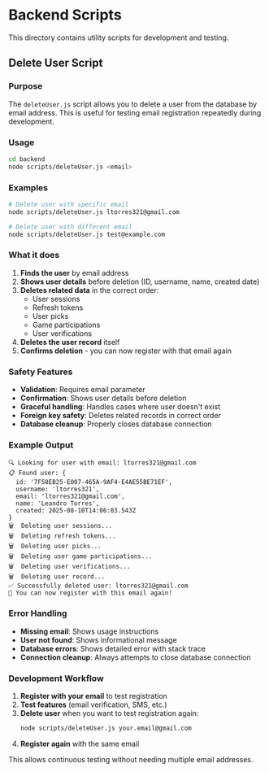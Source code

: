 # Backend Scripts

This directory contains utility scripts for development and testing.

## Delete User Script

### Purpose
The `deleteUser.js` script allows you to delete a user from the database by email address. This is useful for testing email registration repeatedly during development.

### Usage

```bash
cd backend
node scripts/deleteUser.js <email>
```

### Examples

```bash
# Delete user with specific email
node scripts/deleteUser.js ltorres321@gmail.com

# Delete user with different email
node scripts/deleteUser.js test@example.com
```

### What it does

1. **Finds the user** by email address
2. **Shows user details** before deletion (ID, username, name, created date)
3. **Deletes related data** in the correct order:
   - User sessions
   - Refresh tokens
   - User picks
   - Game participations
   - User verifications
4. **Deletes the user record** itself
5. **Confirms deletion** - you can now register with that email again

### Safety Features

- **Validation**: Requires email parameter
- **Confirmation**: Shows user details before deletion
- **Graceful handling**: Handles cases where user doesn't exist
- **Foreign key safety**: Deletes related records in correct order
- **Database cleanup**: Properly closes database connection

### Example Output

```
🔍 Looking for user with email: ltorres321@gmail.com
📋 Found user: {
  id: '7F58EB25-E007-465A-9AF4-E4AE55BE71EF',
  username: 'ltorres321',
  email: 'ltorres321@gmail.com',
  name: 'Leandro Torres',
  created: 2025-08-10T14:06:03.543Z
}
🗑️  Deleting user sessions...
🗑️  Deleting refresh tokens...
🗑️  Deleting user picks...
🗑️  Deleting user game participations...
🗑️  Deleting user verifications...
🗑️  Deleting user record...
✅ Successfully deleted user: ltorres321@gmail.com
🎯 You can now register with this email again!
```

### Error Handling

- **Missing email**: Shows usage instructions
- **User not found**: Shows informational message
- **Database errors**: Shows detailed error with stack trace
- **Connection cleanup**: Always attempts to close database connection

### Development Workflow

1. **Register with your email** to test registration
2. **Test features** (email verification, SMS, etc.)
3. **Delete user** when you want to test registration again:
   ```bash
   node scripts/deleteUser.js your.email@gmail.com
   ```
4. **Register again** with the same email

This allows continuous testing without needing multiple email addresses.